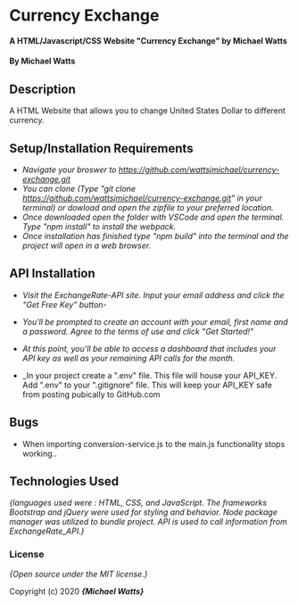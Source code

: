 # Currency Exchange

#### A HTML/Javascript/CSS Website "Currency Exchange" by Michael Watts

#### By Michael Watts

## Description

A HTML Website that allows you to change United States Dollar to different currency.  

## Setup/Installation Requirements

* _Navigate your broswer to https://github.com/wattsjmichael/currency-exchange.git_
* _You can clone (Type "git clone https://github.com/wattsjmichael/currency-exchange.git" in your terminal) or dowload and open the zipfile to your preferred location._
* _Once downloaded open the folder with VSCode and open the terminal. Type "npm install" to install the webpack._
* _Once installation has finished type "npm build" into the terminal and the project will open in a web browser._


## API Installation 
* _Visit the ExchangeRate-API site. Input your email address and click the "Get Free Key" button_-
* _You'll be prompted to create an account with your email, first name and a password. Agree to the terms of use and click "Get Started!"_
* _At this point, you'll be able to access a dashboard that includes your API key as well as your remaining API calls for the month._ 

* _In your project create a ".env" file. This file will house your API_KEY. Add ".env" to your ".gitignore" file.  This will keep your API_KEY safe from posting pubically to GitHub.com

## Bugs

* When importing conversion-service.js to the main.js functionality stops working..

## Technologies Used

_{languages used were : HTML, CSS, and JavaScript. The frameworks Bootstrap and jQuery were used for styling and behavior. Node package manager was utilized to bundle project. API is used to call information from ExchangeRate_API.}_

### License

*{Open source under the MIT license.}*

Copyright (c) 2020 **_{Michael Watts}_**